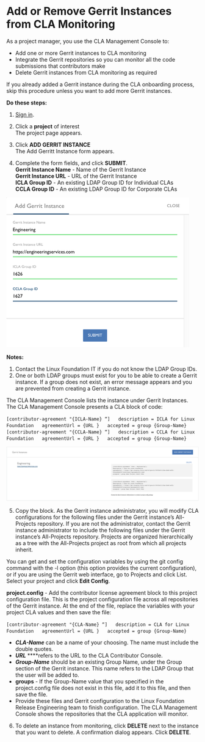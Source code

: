 # Add or Remove Gerrit Instances from CLA Monitoring

As a project manager, you use the CLA Management Console to:

* Add one or more Gerrit instances to CLA monitoring
* Integrate the Gerrit repositories so you can monitor all the code submissions that contributors make
* Delete Gerrit instances from CLA monitoring as required

If you already added a Gerrit instance during the CLA onboarding process, skip this procedure unless you want to add more Gerrit instances.

**Do these steps:**

1. [Sign in](../sign-in-to-project-console.md).

2. Click a **project** of interest  
The project page appears.

3. Click **ADD GERRIT INSTANCE**  
The Add Gerritt Instance form appears.

4. Complete the form fields, and click **SUBMIT**.  
**Gerrit Instance Name** - Name of the Gerrit Instance  
**Gerrit Instance URL** - URL of the Gerrit Instance  
**ICLA Group ID** - An existing LDAP Group ID for Individual CLAs  
**CCLA Group ID** - An existing LDAP Group ID for Corporate CLAs

![CLA Add Gerrit Instance](../../../../.gitbook/assets/cla-add-gerrit-instance.png)

**Notes:**

1. Contact the Linux Foundation IT if you do not know the LDAP Group IDs.
2. One or both LDAP groups must exist for you to be able to create a Gerrit instance. If a group does not exist, an error message appears and you are prevented from creating a Gerrit instance.

The CLA Management Console lists the instance under Gerrit Instances.​​  
The CLA Management Console presents a CLA block of code:  
  
`[contributor-agreement "{ICLA-Name} “]  
description = ICLA for Linux Foundation  
agreementUrl = {URL }  
accepted = group {Group-Name}  
[contributor-agreement "{CCLA-Name} “]  
description = CCLA for Linux Foundation  
agreementUrl = {URL }  
accepted = group {Group-Name}`

![CLA Gerrit Instances](../../../../.gitbook/assets/cla-gerrit-instances.png)

5. Copy the block. As the Gerrit instance administrator, you will modify CLA configurations for the following files under the Gerrit instance’s All-Projects repository. If you are not the administrator, contact the Gerrit instance administrator to include the following files under the Gerrit instance’s All-Projects repository. Projects are organized hierarchically as a tree with the All-Projects project as root from which all projects inherit.

You can get and set the configuration variables by using the git config command with the -l option \(this option provides the current configuration\), or if you are using the Gerrit web interface, go to Projects and click List. Select your project and click **Edit Config**.

**project.config** - Add the contributor license agreement block to this project configuration file. This is the project configuration file across all repositories of the Gerrit instance. At the end of the file, replace the variables with your project CLA values and then save the file:

`[contributor-agreement "{CLA-Name} “]  
description = CLA for Linux Foundation  
agreementUrl = {URL }  
accepted = group {Group-Name}`

* _**CLA-Name**_ can be a name of your choosing. The name must include the double quotes.
* _**URL**_ ****refers to the URL to the CLA Contributor Console.
* _**Group-Name**_ should be an existing Group Name, under the Group section of the Gerrit instance. This name refers to the LDAP Group that the user will be added to.
* **groups** - If the Group-Name value that you specified in the project.config file does not exist in this file, add it to this file, and then save the file.
* Provide these files and Gerrit configuration to the Linux Foundation Release Engineering team to finish configuration.  The CLA Management Console shows the repositories that the CLA application will monitor.

6. To delete an instance from monitoring, click **DELETE** next to the instance that you want to delete. A confirmation dialog appears. Click **DELETE**.

